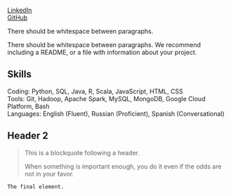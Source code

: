 [LinkedIn](https://www.linkedin.com/in/daniel-radunsky/) \
[GitHub](https://github.com/drad2042)

There should be whitespace between paragraphs.

There should be whitespace between paragraphs. We recommend including a README, or a file with information about your project.

## Skills
Coding: Python, SQL, Java, R, Scala, JavaScript, HTML, CSS \
Tools: Git, Hadoop, Apache Spark, MySQL, MongoDB, Google Cloud Platform, Bash \
Languages: English (Fluent), Russian (Proficient), Spanish (Conversational)

## Header 2

> This is a blockquote following a header.
>
> When something is important enough, you do it even if the odds are not in your favor.


```
The final element.
```
